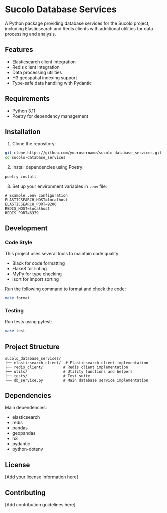 # Sucolo Database Services

A Python package providing database services for the Sucolo project, including Elasticsearch and Redis clients with additional utilities for data processing and analysis.

## Features

- Elasticsearch client integration
- Redis client integration
- Data processing utilities
- H3 geospatial indexing support
- Type-safe data handling with Pydantic

## Requirements

- Python 3.11
- Poetry for dependency management

## Installation

1. Clone the repository:
```bash
git clone https://github.com/yourusername/sucolo-database_services.git
cd sucolo-database_services
```

2. Install dependencies using Poetry:
```bash
poetry install
```

3. Set up your environment variables in `.env` file:
```
# Example .env configuration
ELASTICSEARCH_HOST=localhost
ELASTICSEARCH_PORT=9200
REDIS_HOST=localhost
REDIS_PORT=6379
```

## Development

### Code Style

This project uses several tools to maintain code quality:

- Black for code formatting
- Flake8 for linting
- MyPy for type checking
- isort for import sorting

Run the following command to format and check the code:
```bash
make format
```

### Testing

Run tests using pytest:
```bash
make test
```

## Project Structure

```
sucolo_database_services/
├── elasticsearch_client/  # Elasticsearch client implementation
├── redis_client/         # Redis client implementation
├── utils/                # Utility functions and helpers
├── tests/                # Test suite
└── db_service.py         # Main database service implementation
```

## Dependencies

Main dependencies:
- elasticsearch
- redis
- pandas
- geopandas
- h3
- pydantic
- python-dotenv

## License

[Add your license information here]

## Contributing

[Add contribution guidelines here]
